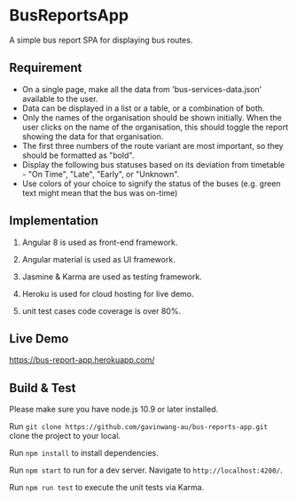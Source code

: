 # BusReportsApp
A simple bus report SPA for displaying bus routes.

## Requirement

- On a single page, make all the data from 'bus-services-data.json' available to the user.
- Data can be displayed in a list or a table, or a combination of both.
- Only the names of the organisation should be shown initially. When the user clicks on the name of the organisation, this should toggle the report showing the data for that organisation.
- The first three numbers of the route variant are most important, so they should be formatted as "bold".
- Display the following bus statuses based on its deviation from timetable - "On Time", "Late", "Early", or "Unknown".
- Use colors of your choice to signify the status of the buses (e.g. green text might mean that the bus was on-time)

## Implementation
1. Angular 8 is used as front-end framework.

2. Angular material is used as UI framework.

3. Jasmine & Karma are used as testing framework.

4. Heroku is used for cloud hosting for live demo.

5. unit test cases code coverage is over 80%.

## Live Demo
https://bus-report-app.herokuapp.com/

## Build & Test
Please make sure you have node.js 10.9 or later installed. 

Run `git clone https://github.com/gavinwang-au/bus-reports-app.git` clone the project to your local.

Run `npm install` to install dependencies.  

Run `npm start` to run for a dev server. Navigate to `http://localhost:4200/`.

Run `npm run test` to execute the unit tests via Karma.




